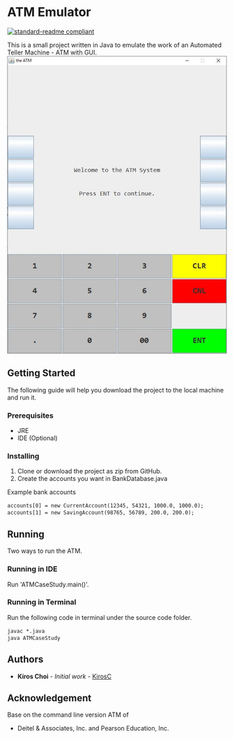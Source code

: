 # ATM Emulator
[![standard-readme compliant](https://img.shields.io/badge/readme%20style-standard-brightgreen.svg?style=flat-square)](https://github.com/RichardLitt/standard-readme)

This is a small project written in Java to emulate the work of an Automated Teller Machine - ATM with GUI.
![](header.png)

## Getting Started

The following guide will help you download the project to the local machine and run it.

### Prerequisites

* JRE
* IDE (Optional)

### Installing

1.  Clone or download the project as zip from GitHub.
2.  Create the accounts you want in BankDatabase.java

Example bank accounts
```
accounts[0] = new CurrentAccount(12345, 54321, 1000.0, 1000.0);
accounts[1] = new SavingAccount(98765, 56789, 200.0, 200.0);
```

## Running

Two ways to run the ATM.

### Running in IDE

Run 'ATMCaseStudy.main()'.

### Running in Terminal

Run the following code in terminal under the source code folder.

```
javac *.java
java ATMCaseStudy
```

## Authors

* **Kiros Choi** - *Initial work* - [KirosC](https://github.com/KirosC)

## Acknowledgement

Base on the command line version ATM of

* Deitel & Associates, Inc. and Pearson Education, Inc.
